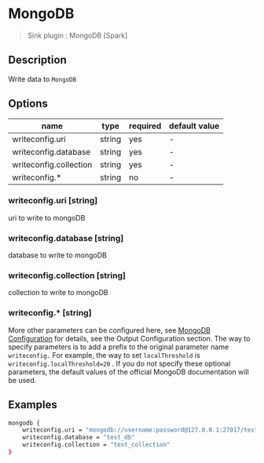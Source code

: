 # MongoDB

> Sink plugin : MongoDB [Spark]

## Description

Write data to `MongoDB`

## Options

| name                   | type   | required | default value |
|------------------------| ------ |----------| ------------- |
| writeconfig.uri        | string | yes      | -             |
| writeconfig.database   | string | yes      | -             |
| writeconfig.collection | string | yes      | -             |
| writeconfig.*          | string | no       | -             |

### writeconfig.uri [string]

uri to write to mongoDB

### writeconfig.database [string]

database to write to mongoDB

### writeconfig.collection [string]

collection to write to mongoDB

### writeconfig.* [string]

More other parameters can be configured here, see [MongoDB Configuration](https://docs.mongodb.com/spark-connector/current/configuration/) for details, see the Output Configuration section. The way to specify parameters is to add a prefix to the original parameter name `writeconfig.` For example, the way to set `localThreshold` is `writeconfig.localThreshold=20` . If you do not specify these optional parameters, the default values of the official MongoDB documentation will be used.

## Examples

```bash
mongodb {
    writeconfig.uri = "mongodb://username:password@127.0.0.1:27017/test_db"
    writeconfig.database = "test_db"
    writeconfig.collection = "test_collection"
}
```
